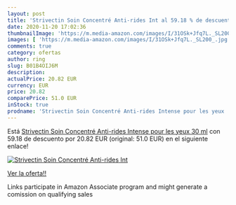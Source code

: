 ```yaml
---
layout: post
title: 'Strivectin Soin Concentré Anti-rides Int al 59.18 % de descuento'
date: 2020-11-20 17:02:36
thumbnailImage: 'https://m.media-amazon.com/images/I/31OSk+Jfq7L._SL200_.jpg'
images: [ 'https://m.media-amazon.com/images/I/31OSk+Jfq7L._SL200_.jpg' ]
comments: true
category: ofertas
author: ring
slug: B01B4OIJ6M
description:
actualPrice: 20.82 EUR
currency: EUR
price: 20.82
comparePrice: 51.0 EUR
inStock: true
prodname: 'Strivectin Soin Concentré Anti-rides Intense pour les yeux  30 ml'
---
```


Está [Strivectin Soin Concentré Anti-rides Intense pour les yeux  30 ml](https://www.amazon.fr/dp/B01B4OIJ6M/?tag=tolees0d-21) con 59.18 de descuento por 20.82 EUR (original: 51.0 EUR) en el siguiente enlace!

[![Strivectin Soin Concentré Anti-rides Int](https://m.media-amazon.com/images/I/31OSk+Jfq7L._SL200_.jpg)](https://www.amazon.fr/dp/B01B4OIJ6M/?tag=tolees0d-21)

[Ver la oferta!!](https://www.amazon.fr/dp/B01B4OIJ6M/?tag=tolees0d-21)

Links participate in Amazon Associate program and might generate a comission on qualifying sales



